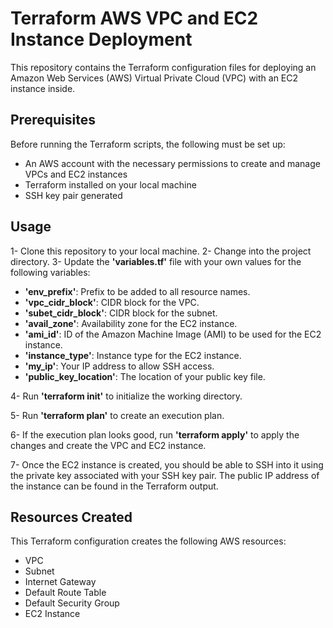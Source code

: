 # Terraform AWS VPC and EC2 Instance Deployment

This repository contains the Terraform configuration files for deploying an Amazon Web Services (AWS) Virtual Private Cloud (VPC) with an EC2 instance inside.


## Prerequisites

Before running the Terraform scripts, the following must be set up:

-   An AWS account with the necessary permissions to create and manage VPCs and EC2 instances
-   Terraform installed on your local machine
-   SSH key pair generated 


## Usage

1-    Clone this repository to your local machine.
2-    Change into the project directory.
3-    Update the **'variables.tf'** file with your own values for the following variables:
-    **'env_prefix'**: Prefix to be added to all resource names.
-    **'vpc_cidr_block'**: CIDR block for the VPC.
-    **'subet_cidr_block'**: CIDR block for the subnet.
-    **'avail_zone'**: Availability zone for the EC2 instance.
-    **'ami_id'**: ID of the Amazon Machine Image (AMI) to be used for the EC2 instance.
-    **'instance_type'**: Instance type for the EC2 instance.
-    **'my_ip'**: Your IP address to allow SSH access.
-    **'public_key_location'**: The location of your public key file.

4-    Run **'terraform init'** to initialize the working directory.

5-    Run **'terraform plan'**  to create an execution plan.

6-    If the execution plan looks good, run **'terraform apply'** to apply the changes and create the VPC and EC2 instance.

7- Once the EC2 instance is created, you should be able to SSH into it using the private key associated with your SSH key pair. The public IP address of the instance can be found in the Terraform output.


## Resources Created

This Terraform configuration creates the following AWS resources:

-    VPC
-    Subnet
-    Internet Gateway
-    Default Route Table
-    Default Security Group
-    EC2 Instance


